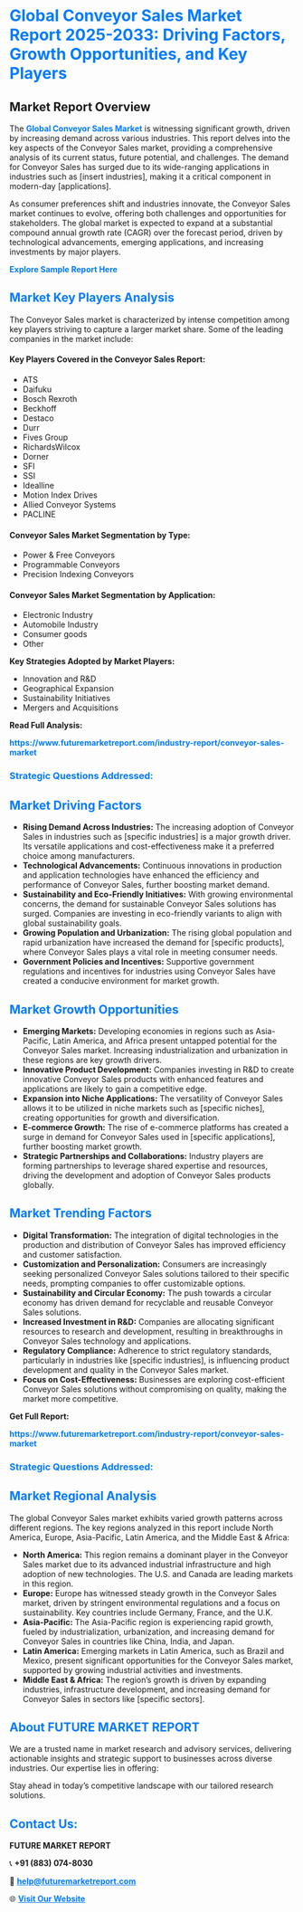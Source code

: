 <h1 style="color: #007BFF;">Global Conveyor Sales Market Report 2025-2033: Driving Factors, Growth Opportunities, and Key Players</h1>

<section id="overview">
<h2>Market Report Overview</h2>
<p>The <a href="https://www.futuremarketreport.com/industry-report/conveyor-sales-market" style="color: #007BFF; text-decoration: none;"><strong>Global Conveyor Sales Market</strong></a> is witnessing significant growth, driven by increasing demand across various industries. This report delves into the key aspects of the Conveyor Sales market, providing a comprehensive analysis of its current status, future potential, and challenges. The demand for Conveyor Sales has surged due to its wide-ranging applications in industries such as [insert industries], making it a critical component in modern-day [applications].</p>
<p>As consumer preferences shift and industries innovate, the Conveyor Sales market continues to evolve, offering both challenges and opportunities for stakeholders. The global market is expected to expand at a substantial compound annual growth rate (CAGR) over the forecast period, driven by technological advancements, emerging applications, and increasing investments by major players.</p>
</section>

<section id="overview">
<p><a href="https://www.futuremarketreport.com/request-sample/reportId=108917" style="color: #007BFF; text-decoration: none;"><strong>Explore Sample Report Here</strong></a></p>
</section>

<section id="key-players">
<h2 style="color: #007BFF;">Market Key Players Analysis</h2>
<p>The Conveyor Sales market is characterized by intense competition among key players striving to capture a larger market share. Some of the leading companies in the market include:</p>
<h4>Key Players Covered in the Conveyor Sales Report:</h4>
<ul><li>ATS</li><li>Daifuku</li><li>Bosch Rexroth</li><li>Beckhoff</li><li>Destaco</li><li>Durr</li><li>Fives Group</li><li>RichardsWilcox</li><li>Dorner</li><li>SFI</li><li>SSI</li><li>Idealline</li><li>Motion Index Drives</li><li>Allied Conveyor Systems</li><li>PACLINE</li></ul>
<h4>Conveyor Sales Market Segmentation by Type:</h4>
<ul><li>Power &amp; Free Conveyors</li><li>Programmable Conveyors</li><li>Precision Indexing Conveyors</li></ul>

<h4>Conveyor Sales Market Segmentation by Application:</h4>
<ul><li>Electronic Industry</li><li>Automobile Industry</li><li>Consumer goods</li><li>Other</li></ul>
<p><strong>Key Strategies Adopted by Market Players:</strong></p>
<ul>
<li>Innovation and R&D</li>
<li>Geographical Expansion</li>
<li>Sustainability Initiatives</li>
<li>Mergers and Acquisitions</li>
</ul>
</section>

<section>
<p><strong>Read Full Analysis: </strong></p><a href="https://www.futuremarketreport.com/industry-report/conveyor-sales-market" style="color: #007BFF; text-decoration: none;"><strong>https://www.futuremarketreport.com/industry-report/conveyor-sales-market</strong></a>
<h3 style="color: #007BFF;">Strategic Questions Addressed:</h3>
</section>

<section id="driving-factors">
<h2 style="color: #007BFF;">Market Driving Factors</h2>
<ul>
<li><strong>Rising Demand Across Industries:</strong> The increasing adoption of Conveyor Sales in industries such as [specific industries] is a major growth driver. Its versatile applications and cost-effectiveness make it a preferred choice among manufacturers.</li>
<li><strong>Technological Advancements:</strong> Continuous innovations in production and application technologies have enhanced the efficiency and performance of Conveyor Sales, further boosting market demand.</li>
<li><strong>Sustainability and Eco-Friendly Initiatives:</strong> With growing environmental concerns, the demand for sustainable Conveyor Sales solutions has surged. Companies are investing in eco-friendly variants to align with global sustainability goals.</li>
<li><strong>Growing Population and Urbanization:</strong> The rising global population and rapid urbanization have increased the demand for [specific products], where Conveyor Sales plays a vital role in meeting consumer needs.</li>
<li><strong>Government Policies and Incentives:</strong> Supportive government regulations and incentives for industries using Conveyor Sales have created a conducive environment for market growth.</li>
</ul>
</section>

<section id="growth-opportunities">
<h2 style="color: #007BFF;">Market Growth Opportunities</h2>
<ul>
<li><strong>Emerging Markets:</strong> Developing economies in regions such as Asia-Pacific, Latin America, and Africa present untapped potential for the Conveyor Sales market. Increasing industrialization and urbanization in these regions are key growth drivers.</li>
<li><strong>Innovative Product Development:</strong> Companies investing in R&D to create innovative Conveyor Sales products with enhanced features and applications are likely to gain a competitive edge.</li>
<li><strong>Expansion into Niche Applications:</strong> The versatility of Conveyor Sales allows it to be utilized in niche markets such as [specific niches], creating opportunities for growth and diversification.</li>
<li><strong>E-commerce Growth:</strong> The rise of e-commerce platforms has created a surge in demand for Conveyor Sales used in [specific applications], further boosting market growth.</li>
<li><strong>Strategic Partnerships and Collaborations:</strong> Industry players are forming partnerships to leverage shared expertise and resources, driving the development and adoption of Conveyor Sales products globally.</li>
</ul>
</section>

<section id="trending-factors">
<h2 style="color: #007BFF;">Market Trending Factors</h2>
<ul>
<li><strong>Digital Transformation:</strong> The integration of digital technologies in the production and distribution of Conveyor Sales has improved efficiency and customer satisfaction.</li>
<li><strong>Customization and Personalization:</strong> Consumers are increasingly seeking personalized Conveyor Sales solutions tailored to their specific needs, prompting companies to offer customizable options.</li>
<li><strong>Sustainability and Circular Economy:</strong> The push towards a circular economy has driven demand for recyclable and reusable Conveyor Sales solutions.</li>
<li><strong>Increased Investment in R&D:</strong> Companies are allocating significant resources to research and development, resulting in breakthroughs in Conveyor Sales technology and applications.</li>
<li><strong>Regulatory Compliance:</strong> Adherence to strict regulatory standards, particularly in industries like [specific industries], is influencing product development and quality in the Conveyor Sales market.</li>
<li><strong>Focus on Cost-Effectiveness:</strong> Businesses are exploring cost-efficient Conveyor Sales solutions without compromising on quality, making the market more competitive.</li>
</ul>
</section>

<section>
<p><strong>Get Full Report: </strong></p><a href="https://www.futuremarketreport.com/industry-report/conveyor-sales-market" style="color: #007BFF; text-decoration: none;"><strong>https://www.futuremarketreport.com/industry-report/conveyor-sales-market</strong></a>
<h3 style="color: #007BFF;">Strategic Questions Addressed:</h3>
</section>


<section id="regional-analysis">
<h2 style="color: #007BFF;">Market Regional Analysis</h2>
<p>The global Conveyor Sales market exhibits varied growth patterns across different regions. The key regions analyzed in this report include North America, Europe, Asia-Pacific, Latin America, and the Middle East & Africa:</p>
<ul>
<li><strong>North America:</strong> This region remains a dominant player in the Conveyor Sales market due to its advanced industrial infrastructure and high adoption of new technologies. The U.S. and Canada are leading markets in this region.</li>
<li><strong>Europe:</strong> Europe has witnessed steady growth in the Conveyor Sales market, driven by stringent environmental regulations and a focus on sustainability. Key countries include Germany, France, and the U.K.</li>
<li><strong>Asia-Pacific:</strong> The Asia-Pacific region is experiencing rapid growth, fueled by industrialization, urbanization, and increasing demand for Conveyor Sales in countries like China, India, and Japan.</li>
<li><strong>Latin America:</strong> Emerging markets in Latin America, such as Brazil and Mexico, present significant opportunities for the Conveyor Sales market, supported by growing industrial activities and investments.</li>
<li><strong>Middle East & Africa:</strong> The region’s growth is driven by expanding industries, infrastructure development, and increasing demand for Conveyor Sales in sectors like [specific sectors].</li>
</ul>
</section>

<footer>
<h2 style="color: #007BFF;">About FUTURE MARKET REPORT</h2>
<p>We are a trusted name in market research and advisory services, delivering actionable insights and strategic support to businesses across diverse industries. Our expertise lies in offering:</p>

<p>Stay ahead in today’s competitive landscape with our tailored research solutions.</p>

<h2 style="color: #007BFF;">Contact Us:</h2>
<p><strong>FUTURE MARKET REPORT</strong></p>
<p>📞 <strong>+91 (883) 074-8030</strong></p>
<p>📧 <strong><a href="mailto:help@futuremarketreport.com" style="color: #007BFF;">help@futuremarketreport.com</a></strong></p>
<p>🌐 <strong><a href="https://www.futuremarketreport.com/" style="color: #007BFF;">Visit Our Website</a></strong></p>
</footer>
